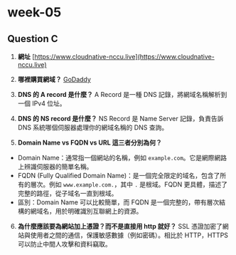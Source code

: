 # week-05

## Question C

1. **網址**
[https://www.cloudnative-nccu.live](https://www.cloudnative-nccu.live)

2. **哪裡購買網域？**
[GoDaddy](https://www.godaddy.com/en-sg/offers/godaddy?isc=sem3year&countryview=1&currencyType=TWD&cdtl=c_17606417449.g_139428062098.k_aud-389927261021:kwd-88659201.a_684576982462.d_c.ctv_g&bnb=b&gad_source=1&gclid=Cj0KCQjw99e4BhDiARIsAISE7P-EGyq9ecLnFSI-amUQhWYHHiZJLZqg8Bp8mnEEdvVHDJXwlk7gCwkaAuAzEALw_wcB)

3. **DNS 的 A record 是什麼？**
A Record 是一種 DNS 記錄，將網域名稱解析到一個 IPv4 位址。

4. **DNS 的 NS record 是什麼？**
NS Record 是 Name Server 記錄，負責告訴 DNS 系統哪個伺服器處理你的網域名稱的 DNS 查詢。

5. **Domain Name vs FQDN vs URL 這三者分別為何？**

- Domain Name：通常指一個網站的名稱，例如 `example.com`。它是網際網路上辨識伺服器的簡單名稱。
- FQDN (Fully Qualified Domain Name)：是一個完全限定的域名，包含了所有的層次。例如 `www.example.com.`，其中 `.` 是根域。FQDN 更具體，描述了完整的路徑，從子域名一直到根域。
- 區別：Domain Name 可以比較簡單，而 FQDN 是一個完整的，帶有層次結構的網域名，用於明確識別互聯網上的資源。

6. **為什麼應該要為網站加上憑證？而不是直接用 http 就好？**
SSL 憑證加密了網站與使用者之間的通信，保護敏感數據（例如密碼）。相比於 HTTP，HTTPS 可以防止中間人攻擊和資料竊取。
